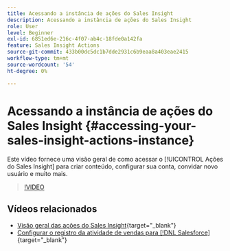 ```yaml
---
title: Acessando a instância de ações do Sales Insight
description: Acessando a instância de ações do Sales Insight
role: User
level: Beginner
exl-id: 6851ed6e-216c-4f07-ab4c-18fde0a142fa
feature: Sales Insight Actions
source-git-commit: 433b00dc5dc1b7dde2931c6b9eaa8a403eae2415
workflow-type: tm+mt
source-wordcount: '54'
ht-degree: 0%

---
```


# Acessando a instância de ações do Sales Insight {#accessing-your-sales-insight-actions-instance}

Este vídeo fornece uma visão geral de como acessar o [!UICONTROL Ações do Sales Insight] para criar conteúdo, configurar sua conta, convidar novo usuário e muito mais.

>[!VIDEO](https://video.tv.adobe.com/v/340925/?quality=12&learn=on)

## Vídeos relacionados

* [Visão geral das ações do Sales Insight](/help/sales-insight-actions/sales-insight-actions-overview.md){target="_blank"}
* [Configurar o registro da atividade de vendas para [!DNL Salesforce]](/help/sales-insight-actions/configure-sales-activity-logging-to-salesforce.md){target="_blank"}
